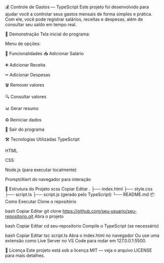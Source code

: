 💰 Controle de Gastos — TypeScript
Este projeto foi desenvolvido para ajudar você a controlar seus gastos mensais de forma simples e prática.
Com ele, você pode registrar salários, receitas e despesas, além de consultar seu saldo em tempo real.

📸 Demonstração
Tela inicial do programa:

Menu de opções:

🚀 Funcionalidades
📥 Adicionar Salário

➕ Adicionar Receita

➖ Adicionar Despesas

🗑 Remover valores

🔍 Consultar valores

📊 Gerar resumo

♻ Reiniciar dados

🚪 Sair do programa

🛠 Tecnologias Utilizadas
TypeScript

HTML

CSS

Node.js (para executar localmente)

Prompt/Alert do navegador para interação

📂 Estrutura do Projeto
scss
Copiar
Editar
.
├── index.html
├── style.css
├── script.ts
├── script.js (gerado pelo TypeScript)
└── README.md
📦 Como Executar
Clone o repositório

bash
Copiar
Editar
git clone https://github.com/seu-usuario/seu-repositorio.git
Abra o projeto

bash
Copiar
Editar
cd seu-repositorio
Compile o TypeScript (se necessário)

bash
Copiar
Editar
tsc script.ts
Abra o index.html no navegador
Ou use uma extensão como Live Server no VS Code para rodar em 127.0.0.1:5500.

📜 Licença
Este projeto está sob a licença MIT — veja o arquivo LICENSE para mais detalhes.
